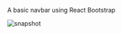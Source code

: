 A basic navbar using React Bootstrap


![snapshot](https://user-images.githubusercontent.com/93269830/145770875-68d5fc70-b7d7-42a6-85c8-7e2c63adb104.jpg)
